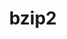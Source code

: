 ---
title: "bzip2"
layout: cache
categories: [package, v0.18.1]
meta: {"versions": ["1.0.8"], "compilers": ["gcc@=7.3.1", "gcc@=7.5.0", "gcc@=8.4.0"], "oss": ["amzn2", "ubuntu18.04"], "platforms": ["linux"], "targets": ["aarch64", "graviton2", "x86_64", "x86_64_v3", "x86_64_v4"], "stacks": ["aws-ahug", "aws-ahug-aarch64", "aws-isc", "aws-isc-aarch64", "build_systems", "data-vis-sdk", "e4s", "radiuss", "root", "tutorial"], "num_specs": 6, "num_specs_by_stack": {"data-vis-sdk": 1, "root": 6, "build_systems": 1, "e4s": 1, "tutorial": 2, "radiuss": 1, "aws-isc": 2, "aws-ahug": 2, "aws-isc-aarch64": 2, "aws-ahug-aarch64": 2}}
spec_details: [{"hash": "cyn2yamiu26ofxwgxzxbioreuwigzl6f", "compiler": "gcc@=7.5.0", "versions": ["1.0.8"], "os": "ubuntu18.04", "platform": "linux", "target": "x86_64", "variants": ["~debug", "~pic", "+shared"], "stacks": ["data-vis-sdk", "root", "build_systems", "e4s", "tutorial", "radiuss"], "size": "-", "tarball": "https://binaries.spack.io/releases/v0.18.1/build_cache/linux-ubuntu18.04-x86_64/gcc-7.5.0/bzip2-1.0.8/linux-ubuntu18.04-x86_64-gcc-7.5.0-bzip2-1.0.8-cyn2yamiu26ofxwgxzxbioreuwigzl6f.spack"}, {"hash": "w5lehremoppg7iwzyn7abuckjrfxowlb", "compiler": "gcc@=7.3.1", "versions": ["1.0.8"], "os": "amzn2", "platform": "linux", "target": "x86_64_v4", "variants": ["~debug", "~pic", "+shared"], "stacks": ["root", "aws-isc", "aws-ahug"], "size": "-", "tarball": "https://binaries.spack.io/releases/v0.18.1/build_cache/linux-amzn2-x86_64_v4/gcc-7.3.1/bzip2-1.0.8/linux-amzn2-x86_64_v4-gcc-7.3.1-bzip2-1.0.8-w5lehremoppg7iwzyn7abuckjrfxowlb.spack"}, {"hash": "c7mcpjxx6hmrbwvrb6lpcpg2iui7lo6i", "compiler": "gcc@=7.3.1", "versions": ["1.0.8"], "os": "amzn2", "platform": "linux", "target": "graviton2", "variants": ["~debug", "~pic", "+shared"], "stacks": ["aws-isc-aarch64", "root", "aws-ahug-aarch64"], "size": "-", "tarball": "https://binaries.spack.io/releases/v0.18.1/build_cache/linux-amzn2-graviton2/gcc-7.3.1/bzip2-1.0.8/linux-amzn2-graviton2-gcc-7.3.1-bzip2-1.0.8-c7mcpjxx6hmrbwvrb6lpcpg2iui7lo6i.spack"}, {"hash": "dv2atoh3gyxigqu4ykbplyxpg5ndyhw4", "compiler": "gcc@=7.3.1", "versions": ["1.0.8"], "os": "amzn2", "platform": "linux", "target": "aarch64", "variants": ["~debug", "~pic", "+shared"], "stacks": ["aws-isc-aarch64", "root", "aws-ahug-aarch64"], "size": "-", "tarball": "https://binaries.spack.io/releases/v0.18.1/build_cache/linux-amzn2-aarch64/gcc-7.3.1/bzip2-1.0.8/linux-amzn2-aarch64-gcc-7.3.1-bzip2-1.0.8-dv2atoh3gyxigqu4ykbplyxpg5ndyhw4.spack"}, {"hash": "emzlvt5mnliz224p23v5pkaysp3a5bg6", "compiler": "gcc@=7.3.1", "versions": ["1.0.8"], "os": "amzn2", "platform": "linux", "target": "x86_64_v3", "variants": ["~debug", "~pic", "+shared"], "stacks": ["root", "aws-isc", "aws-ahug"], "size": "-", "tarball": "https://binaries.spack.io/releases/v0.18.1/build_cache/linux-amzn2-x86_64_v3/gcc-7.3.1/bzip2-1.0.8/linux-amzn2-x86_64_v3-gcc-7.3.1-bzip2-1.0.8-emzlvt5mnliz224p23v5pkaysp3a5bg6.spack"}, {"hash": "jd4qgnljzebyehmjtg2v5vqkcsghbsbf", "compiler": "gcc@=8.4.0", "versions": ["1.0.8"], "os": "ubuntu18.04", "platform": "linux", "target": "x86_64", "variants": ["~debug", "~pic", "+shared"], "stacks": ["root", "tutorial"], "size": "-", "tarball": "https://binaries.spack.io/releases/v0.18.1/build_cache/linux-ubuntu18.04-x86_64/gcc-8.4.0/bzip2-1.0.8/linux-ubuntu18.04-x86_64-gcc-8.4.0-bzip2-1.0.8-jd4qgnljzebyehmjtg2v5vqkcsghbsbf.spack"}]
---